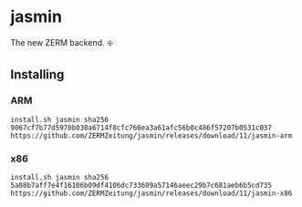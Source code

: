 # jasmin
The new ZERM backend. :sparkle:

## Installing
### ARM
```
install.sh jasmin sha256 9067cf7b77d5970b030a6714f8cfc766ea3a61afc56b0c486f57207b0531c037 https://github.com/ZERMZeitung/jasmin/releases/download/11/jasmin-arm
```
### x86
```
install.sh jasmin sha256 5a08b7aff7e4f16106b09df4106dc733609a57146aeec29b7c681aeb6b5cd735 https://github.com/ZERMZeitung/jasmin/releases/download/11/jasmin-x86
```

